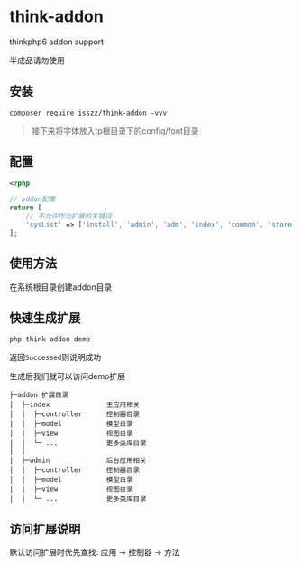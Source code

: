 # think-addon

thinkphp6 addon support

半成品请勿使用

## 安装

```shell
composer require isszz/think-addon -vvv
```

> 接下来将字体放入tp根目录下的config/font目录

## 配置

```php
<?php

// addon配置
return [
    // 不允许作为扩展的关键词
    'sysList' => ['install', 'admin', 'adm', 'index', 'common', 'store', 'user', 'api', 'article', 'pay', 'public', 'app'],
];
```

## 使用方法

在系统根目录创建addon目录

## 快速生成扩展

```shell
php think addon demo
```

返回`Successed`则说明成功

生成后我们就可以访问demo扩展

```
├─addon 扩展目录
│  ├─index              主应用相关
│  │  ├─controller      控制器目录
│  │  ├─model           模型目录
│  │  ├─view            视图目录
│  │  └─ ...            更多类库目录
│  │ 
│  ├─admin              后台应用相关
│  │  ├─controller      控制器目录
│  │  ├─model           模型目录
│  │  ├─view            视图目录
│  │  └─ ...            更多类库目录
```

## 访问扩展说明

默认访问扩展时优先查找: 应用 -> 控制器 -> 方法
